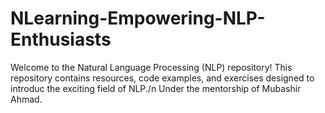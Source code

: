 # NLearning-Empowering-NLP-Enthusiasts

Welcome to the Natural Language Processing (NLP) repository! This repository contains resources, code examples, and exercises designed to introduc the exciting field of NLP./n
Under the mentorship of Mubashir Ahmad.


